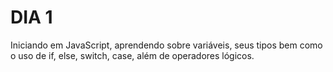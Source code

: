 # DIA 1

Iniciando em JavaScript, aprendendo sobre variáveis, seus tipos bem como o uso de if, else, switch, case, além de operadores lógicos.

